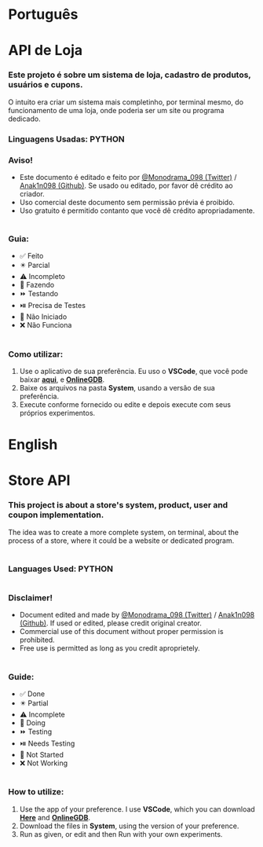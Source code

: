 # Português

# API de Loja

### Este projeto é sobre um sistema de loja, cadastro de produtos, usuários e cupons.
O intuito era criar um sistema mais completinho, por terminal mesmo, do funcionamento de uma loja, onde poderia ser um site ou programa dedicado.

### Linguagens Usadas: PYTHON

### Aviso!
- Este documento é editado e feito por [@Monodrama_098 (Twitter)](https://x.com/Monodrama_098) / [Anak1n098 (Github)](https://github.com/Anak1n098). Se usado ou editado, por favor dê crédito ao criador.
- Uso comercial deste documento sem permissão prévia é proibido.
- Uso gratuito é permitido contanto que você dê crédito apropriadamente.
#
### Guia:
+ ✅ Feito
+ ✴️ Parcial
+ ⚠️ Incompleto
+ 🛜 Fazendo
+ ⏩️ Testando
+ ⏯️ Precisa de Testes
+ 🔶 Não Iniciado
+ ❌ Não Funciona
#
### Como utilizar:
1. Use o aplicativo de sua preferência. Eu uso o **VSCode**, que você pode baixar **[aqui](https://code.visualstudio.com/download)**, e **[OnlineGDB](https://www.onlinegdb.com)**.
2. Baixe os arquivos na pasta **System**, usando a versão de sua preferência.
3. Execute conforme fornecido ou edite e depois execute com seus próprios experimentos.
#
# English
#
# Store API
### This project is about a store's system, product, user and coupon implementation.
The idea was to create a more complete system, on terminal, about the process of a store, where it could be a website or dedicated program.
#
### Languages Used: PYTHON
#
### Disclaimer!
+ Document edited and made by [@Monodrama_098 (Twitter)](https://x.com/Monodrama_098) / [Anak1n098 (Github)](https://github.com/Anak1n098). If used or edited, please credit original creator.
+ Commercial use of this document without proper permission is prohibited.
+ Free use is permitted as long as you credit aproprietely.
#
### Guide:
+ ✅ Done
+ ✴️ Partial
+ ⚠️ Incomplete
+ 🛜 Doing
+ ⏩️ Testing
+ ⏯️ Needs Testing
+ 🔶 Not Started
+ ❌ Not Working
#
### How to utilize:
1. Use the app of your preference. I use **VSCode**, which you can download **[Here](https://code.visualstudio.com/download)** and **[OnlineGDB](https://www.onlinegdb.com)**.
2. Download the files in **System**, using the version of your preference.
3. Run as given, or edit and then Run with your own experiments.
#

